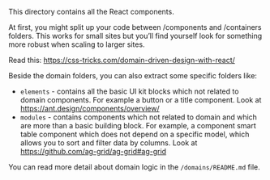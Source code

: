 This directory contains all the React components. 

At first, you might split up your code between /components and /containers folders. 
This works for small sites but you’ll find yourself look for something more robust 
when scaling to larger sites.

Read this: https://css-tricks.com/domain-driven-design-with-react/

Beside the domain folders, you can also extract some specific folders like:

 - `elements` - contains all the basic UI kit blocks which not related to domain components.
  For example a button or a title component. 
  Look at https://ant.design/components/overview/ 
 - `modules` - contains components which not related to domain and which are more than 
  a basic building block. For example, a component smart table component which does 
  not depend on a specific model, which allows you to sort and filter data by columns. 
  Look at https://github.com/ag-grid/ag-grid#ag-grid

You can read more detail about domain logic in the `/domains/README.md` file.
